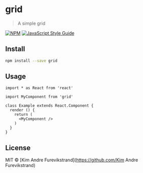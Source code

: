 # grid

> A simple grid

[![NPM](https://img.shields.io/npm/v/grid.svg)](https://www.npmjs.com/package/grid) [![JavaScript Style Guide](https://img.shields.io/badge/code_style-standard-brightgreen.svg)](https://standardjs.com)

## Install

```bash
npm install --save grid
```

## Usage

```tsx
import * as React from 'react'

import MyComponent from 'grid'

class Example extends React.Component {
  render () {
    return (
      <MyComponent />
    )
  }
}
```

## License

MIT © [Kim Andre Furevikstrand](https://github.com/Kim Andre Furevikstrand)
